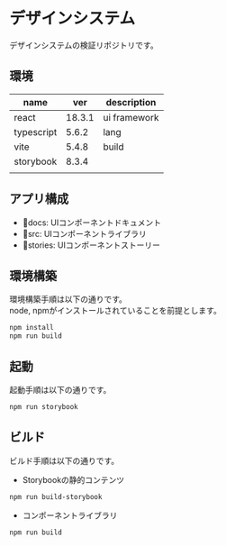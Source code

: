 # デザインシステム

デザインシステムの検証リポジトリです。

## 環境

|name|ver|description|
|---|---|---|
|react|18.3.1|ui framework|
|typescript|5.6.2|lang|
|vite|5.4.8|build|
|storybook|8.3.4||
||||

## アプリ構成

* :file_folder:docs: UIコンポーネントドキュメント
* :file_folder:src: UIコンポーネントライブラリ
* :file_folder:stories: UIコンポーネントストーリー

## 環境構築

環境構築手順は以下の通りです。  
node, npmがインストールされていることを前提とします。

```sh
npm install
npm run build
```

## 起動

起動手順は以下の通りです。

```sh
npm run storybook
```

## ビルド

ビルド手順は以下の通りです。

* Storybookの静的コンテンツ
```sh
npm run build-storybook
```

* コンポーネントライブラリ
```sh
npm run build
```
